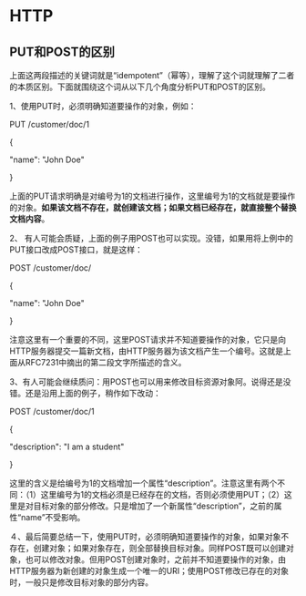 # HTTP

## PUT和POST的区别

上面这两段描述的关键词就是“idempotent”（幂等），理解了这个词就理解了二者的本质区别。下面就围绕这个词从以下几个角度分析PUT和POST的区别。

1、使用PUT时，必须明确知道要操作的对象，例如：

PUT /customer/doc/1

{

"name": "John Doe"

}

上面的PUT请求明确是对编号为1的文档进行操作，这里编号为1的文档就是要操作的对象。**如果该文档不存在，就创建该文档；如果文档已经存在，就直接整个替换文档内容**。

2、 有人可能会质疑，上面的例子用POST也可以实现。没错，如果用将上例中的PUT接口改成POST接口，就是这样：

POST /customer/doc/

{

"name": "John Doe"

}

注意这里有一个重要的不同，这里POST请求并不知道要操作的对象，它只是向HTTP服务器提交一篇新文档，由HTTP服务器为该文档产生一个编号。这就是上面从RFC7231中摘出的第二段文字所描述的含义。

3、有人可能会继续质问：用POST也可以用来修改目标资源对象阿。说得还是没错。还是沿用上面的例子，稍作如下改动：

POST /customer/doc/1

{

"description": "I am a student"

}

这里的含义是给编号为1的文档增加一个属性“description”。注意这里有两个不同：（1）这里编号为1的文档必须是已经存在的文档，否则必须使用PUT；（2）这里是对目标对象的部分修改。只是增加了一个新属性“description”，之前的属性“name”不受影响。

４、最后简要总结一下，使用PUT时，必须明确知道要操作的对象，如果对象不存在，创建对象；如果对象存在，则全部替换目标对象。同样POST既可以创建对象，也可以修改对象。但用POST创建对象时，之前并不知道要操作的对象，由HTTP服务器为新创建的对象生成一个唯一的URI；使用POST修改已存在的对象时，一般只是修改目标对象的部分内容。